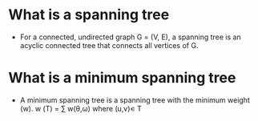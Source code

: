 # What is a spanning tree

- For a connected, undirected graph G = (V, E), a spanning tree is an acyclic connected tree that connects all vertices of G. 
# What is a minimum spanning tree

- A minimum spanning tree is a spanning tree with the minimum weight (w).
w (Τ) = ∑ w(θ,ω) where (u,v)∊ T

